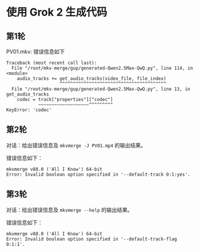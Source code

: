 # 使用 Grok 2 生成代码

## 第1轮

PV01.mkv: 错误信息如下

```
Traceback (most recent call last):
  File "/root/mkv-merge/gup/generated-Qwen2.5Max-QwQ.py", line 114, in <module>
    audio_tracks += get_audio_tracks(video_file, file_index)
                    ^^^^^^^^^^^^^^^^^^^^^^^^^^^^^^^^^^^^^^^^
  File "/root/mkv-merge/gup/generated-Qwen2.5Max-QwQ.py", line 13, in get_audio_tracks
    codec = track["properties"]["codec"]
            ~~~~~~~~~~~~~~~~~~~^^^^^^^^^
KeyError: 'codec'
```

## 第2轮

对话：给出错误信息及 `mkvmerge -J PV01.mp4` 的输出结果。

错误信息如下：

```
mkvmerge v88.0 ('All I Know') 64-bit
Error: Invalid boolean option specified in '--default-track 0:1:yes'.
```

## 第3轮

对话：给出错误信息及 `mkvmerge --help` 的输出结果。

错误信息如下：

```
mkvmerge v88.0 ('All I Know') 64-bit
Error: Invalid boolean option specified in '--default-track-flag 0:1:1'.
```
